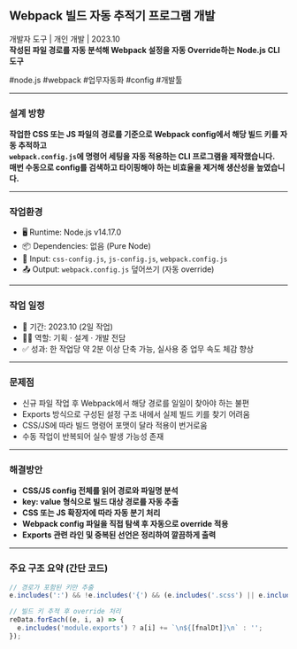 ## Webpack 빌드 자동 추적기 프로그램 개발

개발자 도구 | 개인 개발 | 2023.10  
**작성된 파일 경로를 자동 분석해 Webpack 설정을 자동 Override하는 Node.js CLI 도구**

#node.js #webpack #업무자동화 #config #개발툴

---

### 설계 방향

**작업한 CSS 또는 JS 파일의 경로를 기준으로 Webpack config에서 해당 빌드 키를 자동 추적하고  
`webpack.config.js`에 명령어 세팅을 자동 적용하는 CLI 프로그램을 제작했습니다.  
매번 수동으로 config를 검색하고 타이핑해야 하는 비효율을 제거해 생산성을 높였습니다.**

---

### 작업환경

- 🖥 Runtime: Node.js v14.17.0
- 📦 Dependencies: 없음 (Pure Node)
- 📂 Input: `css-config.js`, `js-config.js`, `webpack.config.js`
- 📤 Output: `webpack.config.js` 덮어쓰기 (자동 override)

---

### 작업 일정

- 📅 기간: 2023.10 (2일 작업)
- 👩‍💻 역할: 기획 · 설계 · 개발 전담
- ✅ 성과: 한 작업당 약 2분 이상 단축 가능, 실사용 중 업무 속도 체감 향상

---

### 문제점

- 신규 파일 작업 후 Webpack에서 해당 경로를 일일이 찾아야 하는 불편  
- Exports 방식으로 구성된 설정 구조 내에서 실제 빌드 키를 찾기 어려움  
- CSS/JS에 따라 빌드 명령어 포맷이 달라 적용이 번거로움  
- 수동 작업이 반복되어 실수 발생 가능성 존재

---

### 해결방안

- **CSS/JS config 전체를 읽어 경로와 파일명 분석**
- **key: value 형식으로 빌드 대상 경로를 자동 추출**
- **CSS 또는 JS 확장자에 따라 자동 분기 처리**
- **Webpack config 파일을 직접 탐색 후 자동으로 override 적용**
- **Exports 관련 라인 및 중복된 선언은 정리하여 깔끔하게 출력**

---

### 주요 구조 요약 (간단 코드)

```js
// 경로가 포함된 키만 추출
e.includes(':') && !e.includes('{') && (e.includes('.scss') || e.includes('.js'))

// 빌드 키 추적 후 override 처리
reData.forEach((e, i, a) => {
  e.includes('module.exports') ? a[i] += `\n${[fnalDt]}\n` : '';
});
```
